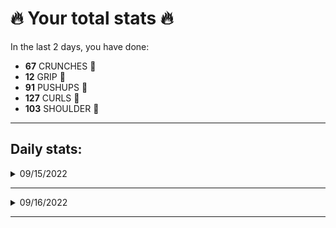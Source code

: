 # 🔥 Your total stats 🔥
In the last 2 days, you have done:

- **67** CRUNCHES 💪
- **12** GRIP 💪
- **91** PUSHUPS 💪
- **127** CURLS 💪
- **103** SHOULDER 💪
---
## Daily stats:

<details>
<summary>09/15/2022</summary>

**GRIP:** 12


**PUSHUPS:** 60


**CURLS:** 72


**SHOULDER:** 60

</details>

---


<details>
<summary>09/16/2022</summary>

**CRUNCHES:** 67


**GRIP:** 0


**PUSHUPS:** 31


**CURLS:** 55


**SHOULDER:** 43

</details>

---

